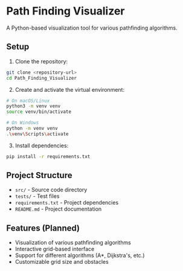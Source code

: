 # Path Finding Visualizer

A Python-based visualization tool for various pathfinding algorithms.

## Setup

1. Clone the repository:
```bash
git clone <repository-url>
cd Path_Finding_Visualizer
```

2. Create and activate the virtual environment:
```bash
# On macOS/Linux
python3 -m venv venv
source venv/bin/activate

# On Windows
python -m venv venv
.\venv\Scripts\activate
```

3. Install dependencies:
```bash
pip install -r requirements.txt
```

## Project Structure

- `src/` - Source code directory
- `tests/` - Test files
- `requirements.txt` - Project dependencies
- `README.md` - Project documentation

## Features (Planned)

- Visualization of various pathfinding algorithms
- Interactive grid-based interface
- Support for different algorithms (A*, Dijkstra's, etc.)
- Customizable grid size and obstacles 